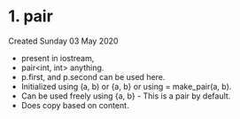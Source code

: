 # 1. pair
Created Sunday 03 May 2020

* present in iostream, <untility>
* pair<int, int> anything.
* p.first, and p.second can be used here.
* Initialized using (a, b) or {a, b} or using = make_pair(a, b).
* Can be used freely using {a, b} - This is a pair by default.
* Does copy based on content.


